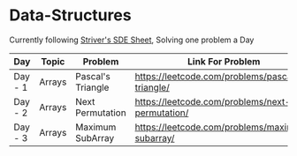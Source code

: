 # Data-Structures

Currently following [Striver's SDE Sheet](https://takeuforward.org/interviews/strivers-sde-sheet-top-coding-interview-problems/), Solving one problem a Day


|Day|Topic|Problem|Link For Problem|
|---|-----|-------|----------------|
|Day - 1|Arrays|Pascal's Triangle|https://leetcode.com/problems/pascals-triangle/|
|Day - 2|Arrays|Next Permutation|https://leetcode.com/problems/next-permutation/|
|Day - 3|Arrays|Maximum SubArray|https://leetcode.com/problems/maximum-subarray/|

